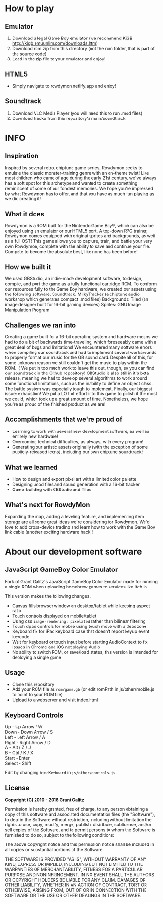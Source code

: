 # How to play
## Emulator
1. Download a legal Game Boy emulator (we recommend KiGB http://kigb.emuunlim.com/downloads.htm)
2. Download rom.zip from this directory (not the rom folder, that is part of the source code)
3. Load in the zip file to your emulator and enjoy!

## HTML5
* Simply navigate to rowdymon.netlify.app and enjoy!

## Soundtrack
1. Download VLC Media Player (you will need this to run .mod files)
2. Download tracks from this repository's main/soundtrack

# INFO

## Inspiration
Inspired by several retro, chiptune game series, Rowdymon seeks to emulate the classic monster-training genre with an on-theme twist! Like most children who came of age during the early 21st century, we've always has a soft spot for this archetype and wanted to create something reminiscent of some of our fondest memories. We hope you're impressed by what Rowdymon has to offer, and that you have as much fun playing as we did creating it!

## What it does
Rowdymon is a ROM built for the Nintendo Game Boy®, which can also be enjoyed using an emulator or our HTML5 port. A top-down RPG trainer, Rowdymon comes equipped with original sprites and backgrounds, as well as a full OST! This game allows you to capture, train, and battle your very own Rowdymon, complete with the ability to save and continue your file. Compete to become the absolute best, like none has been before!

## How we built it
We used GBStudio, an indie-made development software, to design, compile, and port the game as a fully functional cartridge ROM. To conform our resources fully to the Game Boy hardware, we created our assets using the following software:
Soundtrack: MilkyTracker (a chiptune audio workshop which generates compact .mod files)
Backgrounds: Tiled (an image designer built for 16-bit gaming devices)
Sprites: GNU Image Manipulation Program

## Challenges we ran into
Creating a game built for a 16-bit operating system and hardware means we had to do a bit of backwards time-traveling, which foreseeably came with a great deal of bugs and limitations! We encountered many software errors when compiling our soundtrack and had to implement several workarounds to properly format our music for the GB sound card. Despite all of this, for some unknown reason we still couldn't get the music to play within the ROM. :( We put in too much work to leave this out, though, so you can find our soundtrack in the Github repository!
GBStudio is also still in it's beta release, meaning we had to develop several algorithms to work around some functional limitations, such as the inability to define an object class. The battle system was especially tough to implement.
Finally, our biggest issue: exhaustion! We put a LOT of effort into this game to polish it the most we could, which took up a great amount of time. Nonetheless, we hope you're as proud of the finished product as we are!

## Accomplishments that we're proud of
* Learning to work with several new development software, as well as entirely new hardware!
* Overcoming technical difficulties, as always, with every program!
* Generating our artistic assets originally (with the exception of some publicly-released icons), including our own chiptune soundtrack!

## What we learned
* How to design and export pixel art with a limited color pallette
* Designing .mod files and sound generation with a 16-bit tracker
* Game-building with GBStudio and Tiled

## What's next for RowdyMon
Expanding the map, adding a leveling feature, and implementing item storage are all some great ideas we're considering for Rowdymon. We'd love to add cross-device trading and learn how to work with the Game Boy link cable (another exciting hardware hack)!


# About our development software

## JavaScript GameBoy Color Emulator

Fork of Grant Galitz's JavaScript GameBoy Color Emulator made for running a single ROM
when uploading homebrew games to services like Itch.io.

This version makes the following changes.

- Canvas fills browser window on desktop/tablet while keeping aspect ratio
- Touch controls displayed on mobile/tablet 
- Using css `image-rendering: pixelated` rather than bilinear filtering
- Touch dpad controls for mobile using touch move with a deadzone
- Keyboard fix for iPad keyboard case that doesn't report keyup event keycode
- Wait for keyboard or touch input before starting AudioContext to fix issues in Chrome and iOS not playing Audio
- No ability to switch ROM, or save/load states, this version is intended for deploying a single game

## Usage

- Clone this repository
- Add your ROM file as `rom/game.gb` (or edit romPath in js/other/mobile.js to point to your ROM file)
- Upload to a webserver and visit index.html

## Keyboard Controls

Up - Up Arrow / W  
Down - Down Arrow / S  
Left - Left Arrow / A  
Right - Right Arrow / D  
A - Alt / Z / J  
B - Ctrl / K / X  
Start - Enter  
Select - Shift  

Edit by changing `bindKeyboard` in `js/other/controls.js`.

## License

**Copyright (C) 2010 - 2016 Grant Galitz**

Permission is hereby granted, free of charge, to any person obtaining a copy of this software and associated documentation files (the "Software"), to deal in the Software without restriction, including without limitation the rights to use, copy, modify, merge, publish, distribute, sublicense, and/or sell copies of the Software, and to permit persons to whom the Software is furnished to do so, subject to the following conditions:

The above copyright notice and this permission notice shall be included in all copies or substantial portions of the Software.

THE SOFTWARE IS PROVIDED "AS IS", WITHOUT WARRANTY OF ANY KIND, EXPRESS OR IMPLIED, INCLUDING BUT NOT LIMITED TO THE WARRANTIES OF MERCHANTABILITY, FITNESS FOR A PARTICULAR PURPOSE AND NONINFRINGEMENT. IN NO EVENT SHALL THE AUTHORS OR COPYRIGHT HOLDERS BE LIABLE FOR ANY CLAIM, DAMAGES OR OTHER LIABILITY, WHETHER IN AN ACTION OF CONTRACT, TORT OR OTHERWISE, ARISING FROM, OUT OF OR IN CONNECTION WITH THE SOFTWARE OR THE USE OR OTHER DEALINGS IN THE SOFTWARE.
